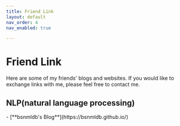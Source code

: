 ```yaml
---
title: Friend Link
layout: default
nav_order: 4
nav_enabled: true

---
```



<h1 class="purple-heading"><strong>Friend Link</strong></h1>

Here are some of my friends' blogs and websites. If you would like to exchange links with me, please feel free to contact me.


<h2 class="purple-heading"><strong>NLP(natural language processing)</strong></h2>
- [**bsnmldb's Blog**](https://bsnmldb.github.io/)


